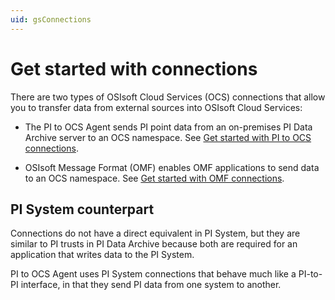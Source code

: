 ```yaml
---
uid: gsConnections
---
```


# Get started with connections

There are two types of OSIsoft Cloud Services (OCS) connections that allow you to transfer data from external sources into OSIsoft Cloud Services:

- The PI to OCS Agent sends PI point data from an on-premises PI Data Archive server to an OCS namespace. See [Get started with PI to OCS connections](xref:gsPItoOCS).

- OSIsoft Message Format (OMF) enables OMF applications to send data to an OCS namespace. See [Get started with OMF connections](xref:gsOMF).

## PI System counterpart

<!-- I renamed this section PI System rather than PI Server because the second paragraph referred to "PI System connections." Please verify  --> <!-- VT: In response to previous comment, the change to "PI System" is correct.-->

Connections do not have a direct equivalent in PI System, but they are similar to PI trusts in PI Data Archive because both are required for an application that writes data to the PI System.

PI to OCS Agent uses PI System connections that behave much like a PI-to-PI interface, in that they send PI data from one system to another.
